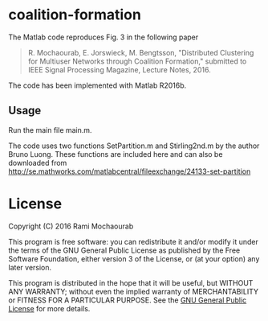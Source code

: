 
coalition-formation
===================

The Matlab code reproduces Fig. 3 in the following paper

> R. Mochaourab, E. Jorswieck, M. Bengtsson, "Distributed Clustering for Multiuser Networks through Coalition Formation," submitted to IEEE Signal Processing Magazine, Lecture Notes, 2016.

The code has been implemented with Matlab R2016b.

## Usage
Run the main file main.m. 

The code uses two functions SetPartition.m and Stirling2nd.m by the author Bruno Luong. These functions are included here and can also be downloaded from http://se.mathworks.com/matlabcentral/fileexchange/24133-set-partition

# License

Copyright (C) 2016 Rami Mochaourab

This program is free software: you can redistribute it and/or modify
it under the terms of the GNU General Public License as published by
the Free Software Foundation, either version 3 of the License, or
(at your option) any later version.

This program is distributed in the hope that it will be useful,
but WITHOUT ANY WARRANTY; without even the implied warranty of
MERCHANTABILITY or FITNESS FOR A PARTICULAR PURPOSE.  See the
[GNU General Public License](gpl.md) for more details.

